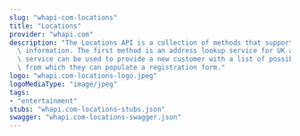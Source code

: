 ```yaml
---
slug: "whapi-com-locations"
title: "Locations"
provider: "whapi.com"
description: "The Locations API is a collection of methods that support geographical\
  \ information. The first method is an address lookup service for UK addresses. This\
  \ service can be used to provide a new customer with a list of possible addresses\
  \ from which they can populate a registration form."
logo: "whapi.com-locations-logo.jpeg"
logoMediaType: "image/jpeg"
tags:
- "entertainment"
stubs: "whapi.com-locations-stubs.json"
swagger: "whapi.com-locations-swagger.json"
---
```

